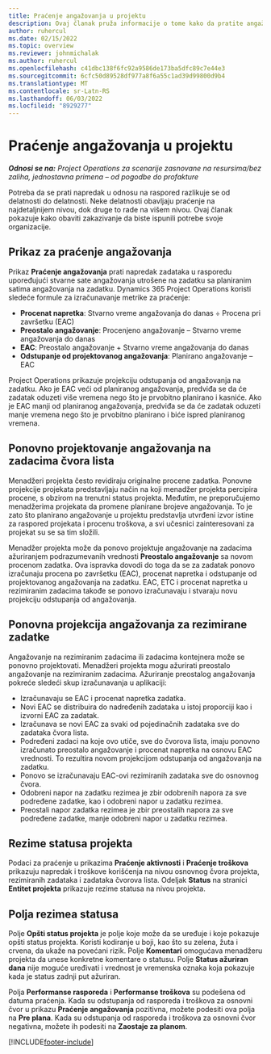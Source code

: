 ```yaml
---
title: Praćenje angažovanja u projektu
description: Ovaj članak pruža informacije o tome kako da pratite angažovanje u projektu i napredak posla.
author: ruhercul
ms.date: 02/15/2022
ms.topic: overview
ms.reviewer: johnmichalak
ms.author: ruhercul
ms.openlocfilehash: c41dbc138f6fc92a9586de173ba5dfc89c7e44e3
ms.sourcegitcommit: 6cfc50d89528df977a8f6a55c1ad39d99800d9b4
ms.translationtype: MT
ms.contentlocale: sr-Latn-RS
ms.lasthandoff: 06/03/2022
ms.locfileid: "8929277"
---
```

# <a name="project-effort-tracking"></a>Praćenje angažovanja u projektu

_**Odnosi se na:** Project Operations za scenarije zasnovane na resursima/bez zaliha, jednostavna primena – od pogodbe do profakture_

Potreba da se prati napredak u odnosu na raspored razlikuje se od delatnosti do delatnosti. Neke delatnosti obavljaju praćenje na najdetaljnijem nivou, dok druge to rade na višem nivou. Ovaj članak pokazuje kako obaviti zakazivanje da biste ispunili potrebe svoje organizacije.

## <a name="effort-tracking-view"></a>Prikaz za praćenje angažovanja

Prikaz **Praćenje angažovanja** prati napredak zadataka u rasporedu upoređujući stvarne sate angažovanja utrošene na zadatku sa planiranim satima angažovanja na zadatku. Dynamics 365 Project Operations koristi sledeće formule za izračunavanje metrike za praćenje:

- **Procenat napretka**: Stvarno vreme angažovanja do danas ÷ Procena pri završetku (EAC) 
- **Preostalo angažovanje**: Procenjeno angažovanje – Stvarno vreme angažovanja do danas 
- **EAC**: Preostalo angažovanje + Stvarno vreme angažovanja do danas 
- **Odstupanje od projektovanog angažovanja**: Planirano angažovanje – EAC

Project Operations prikazuje projekciju odstupanja od angažovanja na zadatku. Ako je EAC veći od planiranog angažovanja, predviđa se da će zadatak oduzeti više vremena nego što je prvobitno planirano i kasniće. Ako je EAC manji od planiranog angažovanja, predviđa se da će zadatak oduzeti manje vremena nego što je prvobitno planirano i biće ispred planiranog vremena.

## <a name="reprojecting-effort-on-leaf-node-tasks"></a>Ponovno projektovanje angažovanja na zadacima čvora lista

Menadžeri projekta često revidiraju originalne procene zadatka. Ponovne projekcije projekata predstavljaju način na koji menadžer projekta percipira procene, s obzirom na trenutni status projekta. Međutim, ne preporučujemo menadžerima projekata da promene planirane brojeve angažovanja. To je zato što planirano angažovanje u projektu predstavlja utvrđeni izvor istine za raspored projekata i procenu troškova, a svi učesnici zainteresovani za projekat su se sa tim složili.

Menadžer projekta može da ponovo projektuje angažovanje na zadacima ažuriranjem podrazumevanih vrednosti **Preostalo angažovanje** sa novom procenom zadatka. Ova ispravka dovodi do toga da se za zadatak ponovo izračunaju procena po završetku (EAC), procenat napretka i odstupanje od projektovanog angažovanja na zadatku. EAC, ETC i procenat napretka u rezimiranim zadacima takođe se ponovo izračunavaju i stvaraju novu projekciju odstupanja od angažovanja.

## <a name="reprojection-of-effort-on-summary-tasks"></a>Ponovna projekcija angažovanja za rezimirane zadatke

Angažovanje na rezimiranim zadacima ili zadacima kontejnera može se ponovno projektovati. Menadžeri projekta mogu ažurirati preostalo angažovanje na rezimiranim zadacima. Ažuriranje preostalog angažovanja pokreće sledeći skup izračunavanja u aplikaciji:

- Izračunavaju se EAC i procenat napretka zadatka.
- Novi EAC se distribuira do nadređenih zadataka u istoj proporciji kao i izvorni EAC za zadatak.
- Izračunava se novi EAC za svaki od pojedinačnih zadataka sve do zadataka čvora lista. 
- Podređeni zadaci na koje ovo utiče, sve do čvorova lista, imaju ponovno izračunato preostalo angažovanje i procenat napretka na osnovu EAC vrednosti. To rezultira novom projekcijom odstupanja od angažovanja na zadatku. 
- Ponovo se izračunavaju EAC-ovi rezimiranih zadataka sve do osnovnog čvora.
- Odobreni napor na zadatku rezimea je zbir odobrenih napora za sve podređene zadatke, kao i odobreni napor u zadatku rezimea.
- Preostali napor zadatka rezimea je zbir preostalih napora za sve podređene zadatke, manje odobreni napor u zadatku rezimea.

## <a name="project-status-summary"></a>Rezime statusa projekta

Podaci za praćenje u prikazima **Praćenje aktivnosti** i **Praćenje troškova** prikazuju napredak i troškove korišćenja na nivou osnovnog čvora projekta, rezimiranih zadataka i zadataka čvorova lista. Odeljak **Status** na stranici **Entitet projekta** prikazuje rezime statusa na nivou projekta.

## <a name="status-summary-fields"></a>Polja rezimea statusa

Polje **Opšti status projekta** je polje koje može da se uređuje i koje pokazuje opšti status projekta. Koristi kodiranje u boji, kao što su zelena, žuta i crvena, da ukaže na povećani rizik. Polje **Komentari** omogućava menadžeru projekta da unese konkretne komentare o statusu. Polje **Status ažuriran dana** nije moguće uređivati i vrednost je vremenska oznaka koja pokazuje kada je status zadnji put ažuriran.

Polja **Performanse rasporeda** i **Performanse troškova** su podešena od datuma praćenja. Kada su odstupanja od rasporeda i troškova za osnovni čvor u prikazu **Praćenje angažovanja** pozitivna, možete podesiti ova polja na **Pre plana**. Kada su odstupanja od rasporeda i troškova za osnovni čvor negativna, možete ih podesiti na **Zaostaje za planom**.


[!INCLUDE[footer-include](../includes/footer-banner.md)]
